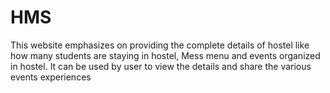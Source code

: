 # HMS
This website emphasizes on providing the complete details of hostel like how many students are staying in hostel, Mess menu and events organized in hostel. It can be used by user to view the details and share the various events experiences
